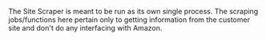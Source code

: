 The Site Scraper is meant to be run as its own single process. The scraping jobs/functions here pertain only to getting information from the customer site and don't do any interfacing with Amazon.
